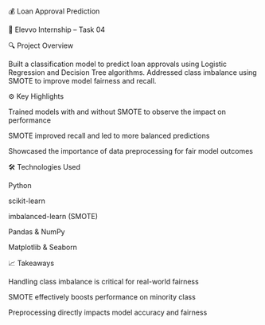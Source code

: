 💰 Loan Approval Prediction

📌 Elevvo Internship – Task 04

🔍 Project Overview

Built a classification model to predict loan approvals using Logistic Regression and Decision Tree algorithms. Addressed class imbalance using SMOTE to improve model fairness and recall.

⚙️ Key Highlights

Trained models with and without SMOTE to observe the impact on performance

SMOTE improved recall and led to more balanced predictions

Showcased the importance of data preprocessing for fair model outcomes

🛠 Technologies Used

Python

scikit-learn

imbalanced-learn (SMOTE)

Pandas & NumPy

Matplotlib & Seaborn

📈 Takeaways

Handling class imbalance is critical for real-world fairness

SMOTE effectively boosts performance on minority class

Preprocessing directly impacts model accuracy and fairness
